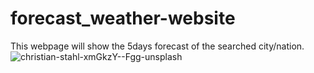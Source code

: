 # forecast_weather-website
This webpage will show the 5days forecast of the searched city/nation.
![christian-stahl-xmGkzY--Fgg-unsplash](https://github.com/chandan063/forecast_weather-website/assets/106027583/c90e0276-02f8-44ea-b16b-5e6f8cd29212)